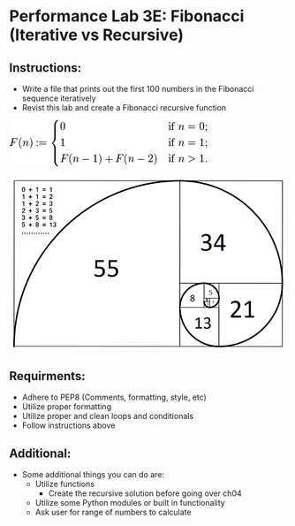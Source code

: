 # Performance Lab 3E: Fibonacci \(Iterative vs Recursive\)

## Instructions: 

* Write a file that prints out the first 100 numbers in the Fibonacci sequence iteratively 
* Revist this lab and create a Fibonacci recursive function

![](/assets/13import.png)

![](/assets/14import.png)

## Requirments:

* Adhere to PEP8 (Comments, formatting, style, etc)
* Utilize proper formatting
* Utilize proper and clean loops and conditionals
* Follow instructions above

## Additional: 

* Some additional things you can do are:
    * Utilize functions
        * Create the recursive solution before going over ch04
    * Utilize some Python modules or built in functionality
    * Ask user for range of numbers to calculate